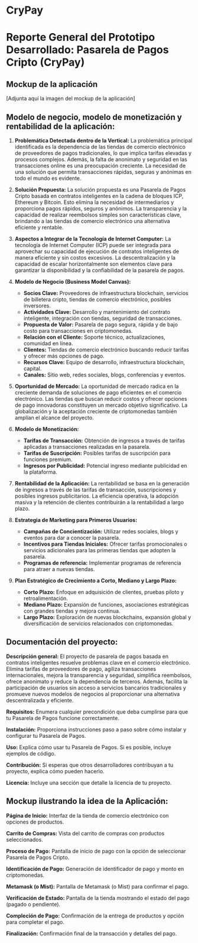 # CryPay

# Reporte General del Prototipo Desarrollado: Pasarela de Pagos Cripto (CryPay)

## Mockup de la aplicación

[Adjunta aquí la imagen del mockup de la aplicación]

## Modelo de negocio, modelo de monetización y rentabilidad de la aplicación:

1. **Problemática Detectada dentro de la Vertical:**
   La problemática principal identificada es la dependencia de las tiendas de comercio electrónico de proveedores de pagos tradicionales, lo que implica tarifas elevadas y procesos complejos. Además, la falta de anonimato y seguridad en las transacciones online es una preocupación creciente. La necesidad de una solución que permita transacciones rápidas, seguras y anónimas en todo el mundo es evidente.

2. **Solución Propuesta:**
   La solución propuesta es una Pasarela de Pagos Cripto basada en contratos inteligentes en la cadena de bloques ICP, Ethereum y Bitcoin. Esto elimina la necesidad de intermediarios y proporciona pagos rápidos, seguros y anónimos. La transparencia y la capacidad de realizar reembolsos simples son características clave, brindando a las tiendas de comercio electrónico una alternativa eficiente y rentable.

3. **Aspectos a Integrar de la Tecnología de Internet Computer:**
   La tecnología de Internet Computer (ICP) puede ser integrada para aprovechar su capacidad de ejecución de contratos inteligentes de manera eficiente y sin costos excesivos. La descentralización y la capacidad de escalar horizontalmente son elementos clave para garantizar la disponibilidad y la confiabilidad de la pasarela de pagos.

4. **Modelo de Negocio (Business Model Canvas):**
   - **Socios Clave:** Proveedores de infraestructura blockchain, servicios de billetera cripto, tiendas de comercio electrónico, posibles inversores.
   - **Actividades Clave:** Desarrollo y mantenimiento del contrato inteligente, integración con tiendas, seguridad de transacciones.
   - **Propuesta de Valor:** Pasarela de pago segura, rápida y de bajo costo para transacciones en criptomonedas.
   - **Relación con el Cliente:** Soporte técnico, actualizaciones, comunidad en línea.
   - **Clientes:** Tiendas de comercio electrónico buscando reducir tarifas y ofrecer más opciones de pago.
   - **Recursos Clave:** Equipo de desarrollo, infraestructura blockchain, capital.
   - **Canales:** Sitio web, redes sociales, blogs, conferencias y eventos.

5. **Oportunidad de Mercado:**
   La oportunidad de mercado radica en la creciente demanda de soluciones de pago eficientes en el comercio electrónico. Las tiendas que buscan reducir costos y ofrecer opciones de pago innovadoras constituyen un mercado objetivo significativo. La globalización y la aceptación creciente de criptomonedas también amplían el alcance del proyecto.

6. **Modelo de Monetización:**
   - **Tarifas de Transacción:** Obtención de ingresos a través de tarifas aplicadas a transacciones realizadas en la pasarela.
   - **Tarifas de Suscripción:** Posibles tarifas de suscripción para funciones premium.
   - **Ingresos por Publicidad:** Potencial ingreso mediante publicidad en la plataforma.

7. **Rentabilidad de la Aplicación:**
   La rentabilidad se basa en la generación de ingresos a través de las tarifas de transacción, suscripciones y posibles ingresos publicitarios. La eficiencia operativa, la adopción masiva y la retención de clientes contribuirán a la rentabilidad a largo plazo.

8. **Estrategia de Marketing para Primeros Usuarios:**
   - **Campañas de Concientización:** Utilizar redes sociales, blogs y eventos para dar a conocer la pasarela.
   - **Incentivos para Tiendas Iniciales:** Ofrecer tarifas promocionales o servicios adicionales para las primeras tiendas que adopten la pasarela.
   - **Programas de referencia:** Implementar programas de referencia para atraer a nuevas tiendas.

9. **Plan Estratégico de Crecimiento a Corto, Mediano y Largo Plazo:**
   - **Corto Plazo:** Enfoque en adquisición de clientes, pruebas piloto y retroalimentación.
   - **Mediano Plazo:** Expansión de funciones, asociaciones estratégicas con grandes tiendas y mejora continua.
   - **Largo Plazo:** Exploración de nuevas blockchains, expansión global y diversificación de servicios relacionados con criptomonedas.

## Documentación del proyecto:

**Descripción general:**
El proyecto de pasarela de pagos basada en contratos inteligentes resuelve problemas clave en el comercio electrónico. Elimina tarifas de proveedores de pago, agiliza transacciones internacionales, mejora la transparencia y seguridad, simplifica reembolsos, ofrece anonimato y reduce la dependencia de terceros. Además, facilita la participación de usuarios sin acceso a servicios bancarios tradicionales y promueve nuevos modelos de negocios al proporcionar una alternativa descentralizada y eficiente.

**Requisitos:**
Enumera cualquier precondición que deba cumplirse para que tu Pasarela de Pagos funcione correctamente.

**Instalación:**
Proporciona instrucciones paso a paso sobre cómo instalar y configurar tu Pasarela de Pagos.

**Uso:**
Explica cómo usar tu Pasarela de Pagos. Si es posible, incluye ejemplos de código.

**Contribución:**
Si esperas que otros desarrolladores contribuyan a tu proyecto, explica cómo pueden hacerlo.

**Licencia:**
Incluye una sección que detalle la licencia de tu proyecto.

## Mockup ilustrando la idea de la Aplicación:

**Página de Inicio:**
Interfaz de la tienda de comercio electrónico con opciones de productos.

**Carrito de Compras:**
Vista del carrito de compras con productos seleccionados.

**Proceso de Pago:**
Pantalla de inicio de pago con la opción de seleccionar Pasarela de Pagos Cripto.

**Identificación de Pago:**
Generación de identificador de pago y monto en criptomonedas.

**Metamask (o Mist):**
Pantalla de Metamask (o Mist) para confirmar el pago.

**Verificación de Estado:**
Pantalla de la tienda mostrando el estado del pago (pagado o pendiente).

**Compleción de Pago:**
Confirmación de la entrega de productos y opción para completar el pago.

**Finalización:**
Confirmación final de la transacción y detalles del pago.
